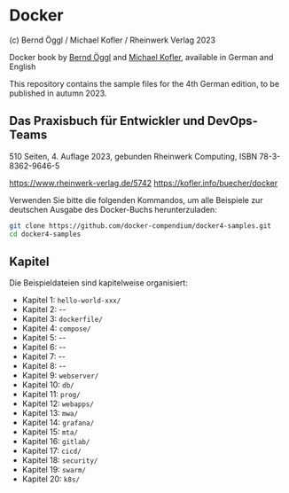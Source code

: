 # Docker

(c) Bernd Öggl / Michael Kofler / Rheinwerk Verlag 2023


Docker book by [Bernd Öggl](https://webman.at) and [Michael Kofler](https://kofler.info), available in German and English

This repository contains the sample files for the 4th German edition, to be published in autumn 2023.

## Das Praxisbuch für Entwickler und DevOps-Teams

510 Seiten, 4. Auflage 2023, gebunden
Rheinwerk Computing, ISBN 78-3-8362-9646-5

<https://www.rheinwerk-verlag.de/5742>
<https://kofler.info/buecher/docker>

Verwenden Sie bitte die folgenden Kommandos, um alle Beispiele 
zur deutschen Ausgabe des Docker-Buchs herunterzuladen:

```bash
git clone https://github.com/docker-compendium/docker4-samples.git
cd docker4-samples
```

## Kapitel

Die Beispieldateien sind kapitelweise organisiert:

* Kapitel 1:   `hello-world-xxx/`
* Kapitel 2:   --
* Kapitel 3:   `dockerfile/`
* Kapitel 4:   `compose/`
* Kapitel 5:   --
* Kapitel 6:   --
* Kapitel 7:   --
* Kapitel 8:   --
* Kapitel 9:   `webserver/`
* Kapitel 10:  `db/`
* Kapitel 11:  `prog/`
* Kapitel 12:  `webapps/`
* Kapitel 13:  `mwa/`
* Kapitel 14:  `grafana/`
* Kapitel 15:  `mta/`
* Kapitel 16:  `gitlab/`
* Kapitel 17:  `cicd/`
* Kapitel 18:  `security/`
* Kapitel 19:  `swarm/`
* Kapitel 20:  `k8s/`
